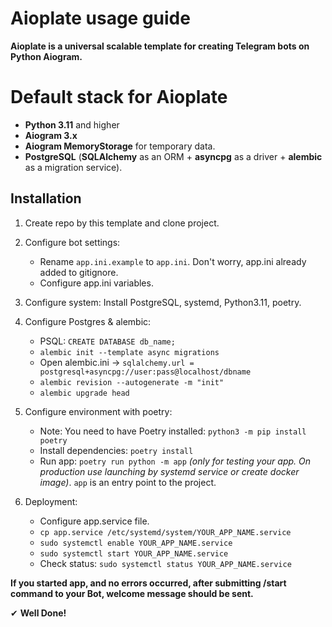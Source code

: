 # Aioplate usage guide

**Aioplate is a universal scalable template for creating Telegram bots on Python Aiogram.**

# Default stack for Aioplate

- **Python 3.11** and higher
- **Aiogram 3.x**
- **Aiogram MemoryStorage** for temporary data.
- **PostgreSQL** (**SQLAlchemy** as an ORM + **asyncpg** as a driver + **alembic** as a migration service).

## Installation

1) Create repo by this template and clone project.
2) Configure bot settings:
    - Rename `app.ini.example` to `app.ini`. Don't worry, app.ini already added to gitignore.
    - Configure app.ini variables.
3) Configure system:
   Install PostgreSQL, systemd, Python3.11, poetry.

4) Configure Postgres & alembic:
    - PSQL: `CREATE DATABASE db_name;`
    - `alembic init --template async migrations`
    - Open alembic.ini -> `sqlalchemy.url = postgresql+asyncpg://user:pass@localhost/dbname`
    - `alembic revision --autogenerate -m "init"`
    - `alembic upgrade head`

5) Configure environment with poetry:
    - Note: You need to have Poetry installed: `python3 -m pip install poetry`
    - Install dependencies: `poetry install`
    - Run app: `poetry run python -m app` *(only for testing your app. On production use launching by systemd service or
      create docker image)*. `app` is an entry point to the project.

6) Deployment:
    - Configure app.service file.
    - `cp app.service /etc/systemd/system/YOUR_APP_NAME.service`
    - `sudo systemctl enable YOUR_APP_NAME.service`
    - `sudo systemctl start YOUR_APP_NAME.service`
    - Check status: `sudo systemctl status YOUR_APP_NAME.service`

**If you started app, and no errors occurred, after submitting /start command to your Bot, welcome message
should be sent.**

✔ **Well Done!**
